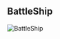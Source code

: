 ## BattleShip

![BattleShip](http://vignette4.wikia.nocookie.net/battleship/images/f/fd/Battleship-1.jpg/revision/latest?cb=20120303020432)
